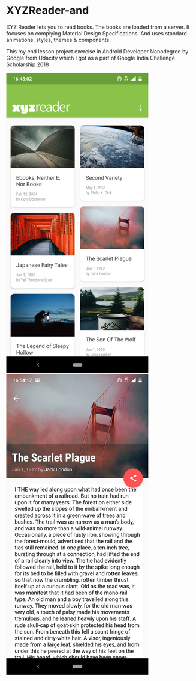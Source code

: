 # XYZReader-and
XYZ Reader lets you to read books. The books are loaded from a server. It focuses on complying Material Design Specifications. And uses standard animations, styles, themes &amp; components. 

This my end lesson project exercise in Android Developer Nanodegree by Google from Udacity which I got as a part of Google India Challenge Scholarship 2018

![](static/xy1.png) ![](static/xy2.png)
